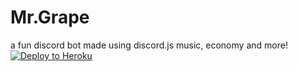 # Mr.Grape
a fun discord bot made using discord.js
music, economy and more!
[![Deploy to Heroku](https://www.herokucdn.com/deploy/button.svg)](https://heroku.com/deploy?template=https://github.com/kinglalu/Mr.Grape)
